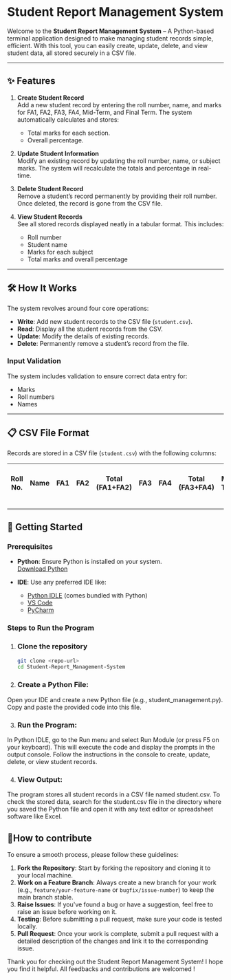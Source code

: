 # Student Report Management System



Welcome to the **Student Report Management System** – A Python-based terminal application designed to make managing student records simple, efficient. With this tool, you can easily create, update, delete, and view student data, all stored securely in a CSV file.

---

## ✨ Features

1. **Create Student Record**  
   Add a new student record by entering the roll number, name, and marks for FA1, FA2, FA3, FA4, Mid-Term, and Final Term. The system automatically calculates and stores:
   - Total marks for each section.
   - Overall percentage.

2. **Update Student Information**  
   Modify an existing record by updating the roll number, name, or subject marks. The system will recalculate the totals and percentage in real-time.

3. **Delete Student Record**  
   Remove a student’s record permanently by providing their roll number. Once deleted, the record is gone from the CSV file.

4. **View Student Records**  
   See all stored records displayed neatly in a tabular format. This includes:
   - Roll number
   - Student name
   - Marks for each subject
   - Total marks and overall percentage

---

## 🛠️ How It Works

The system revolves around four core operations:
- **Write**: Add new student records to the CSV file (`student.csv`).
- **Read**: Display all the student records from the CSV.
- **Update**: Modify the details of existing records.
- **Delete**: Permanently remove a student’s record from the file.

### Input Validation
The system includes validation to ensure correct data entry for:
- Marks
- Roll numbers
- Names

---

## 📋 CSV File Format

Records are stored in a CSV file (`student.csv`) with the following columns:

| Roll No. | Name | FA1 | FA2 | Total (FA1+FA2) | FA3 | FA4 | Total (FA3+FA4) | Mid-Term | Final Term | Total (Mid + Final) | Overall % |
|----------|------|-----|-----|-----------------|-----|-----|-----------------|----------|------------|--------------------|------------|

---

## 🚀 Getting Started

### Prerequisites
- **Python**: Ensure Python is installed on your system.  
  [Download Python](https://www.python.org/downloads/)

- **IDE**: Use any preferred IDE like:
  - [Python IDLE](https://www.microsoft.com/store/productId/9NRWMJP3717K?ocid=pdpshare) (comes bundled with Python)
  - [VS Code](https://code.visualstudio.com/)
  - [PyCharm](https://www.jetbrains.com/pycharm/)

### Steps to Run the Program

1. ### **Clone the repository**  
   ```bash
   git clone <repo-url>
   cd Student-Report_Management-System

2. ### **Create a Python File:** 
Open your IDE and create a new Python file (e.g., student_management.py). Copy and paste the provided code into this file.

3. ### **Run the Program:** 
In Python IDLE, go to the Run menu and select Run Module (or press F5 on your keyboard). This will execute the code and display the prompts in the output console. Follow the instructions in the console to 
create, update, delete, or view student records.

4. ### **View Output:**
The program stores all student records in a CSV file named student.csv. To check the stored data, search for the student.csv file in the directory where you saved the Python file and open it with any text editor 
or spreadsheet software like Excel.

## 🤝How to contribute
To ensure a smooth process, please follow these guidelines:

1. **Fork the Repository**: Start by forking the repository and cloning it to your local machine.
2. **Work on a Feature Branch**: Always create a new branch for your work (e.g., `feature/your-feature-name` or `bugfix/issue-number`) to keep the main branch stable.
3. **Raise Issues**: If you've found a bug or have a suggestion, feel free to raise an issue before working on it.
4. **Testing**: Before submitting a pull request, make sure your code is tested locally.
5. **Pull Request**: Once your work is complete, submit a pull request with a detailed description of the changes and link it to the corresponding issue.

Thank you for checking out the Student Report Management System! I hope you find it helpful. All feedbacks and contributions are welcomed !
